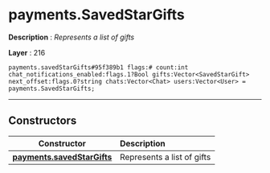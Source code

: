 # payments.SavedStarGifts

**Description** : *Represents a list of gifts*

**Layer** : 216

```tl
payments.savedStarGifts#95f389b1 flags:# count:int chat_notifications_enabled:flags.1?Bool gifts:Vector<SavedStarGift> next_offset:flags.0?string chats:Vector<Chat> users:Vector<User> = payments.SavedStarGifts;
```

---

## Constructors

| Constructor | Description |
| :---: | :--- |
| [**payments.savedStarGifts**](constructor/payments.savedStarGifts) | Represents a list of gifts |